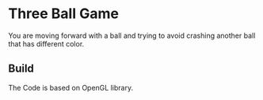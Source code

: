 Three Ball Game
===============
You are moving forward with a ball and trying to avoid crashing another ball that has different color.

Build
-----
The Code is based on OpenGL library.
